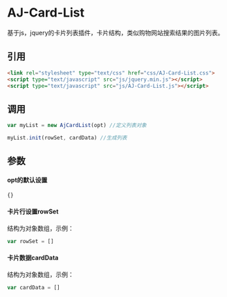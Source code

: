 # AJ-Card-List

基于js，jquery的卡片列表插件，卡片结构，类似购物网站搜索结果的图片列表。

## 引用
```html
<link rel="stylesheet" type="text/css" href="css/AJ-Card-List.css">
<script type="text/javascript" src="js/jquery.min.js"></script>
<script type="text/javascript" src="js/AJ-Card-List.js"></script>
```

## 调用

```JavaScript
var myList = new AjCardList(opt) //定义列表对象
```
```JavaScript
myList.init(rowSet, cardData) //生成列表
```

## 参数

#### opt的默认设置

```JavaScript
{}
```

#### 卡片行设置rowSet

结构为对象数组，示例：
```JavaScript
var rowSet = []
```
#### 卡片数据cardData

结构为对象数组，示例：
```JavaScript
var cardData = []
```
